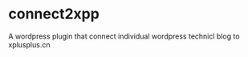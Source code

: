 connect2xpp
===========

A wordpress plugin that connect individual wordpress technicl blog to xplusplus.cn
